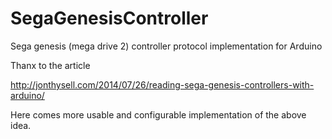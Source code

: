 # SegaGenesisController
Sega genesis (mega drive 2) controller protocol implementation for Arduino

Thanx to the article

http://jonthysell.com/2014/07/26/reading-sega-genesis-controllers-with-arduino/

Here comes more usable and configurable implementation of the above idea.
